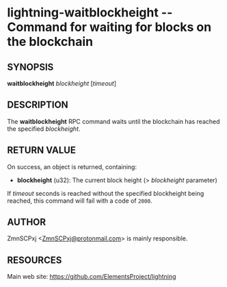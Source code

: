 lightning-waitblockheight -- Command for waiting for blocks on the blockchain
=============================================================================

SYNOPSIS
--------

**waitblockheight** *blockheight* [*timeout*]

DESCRIPTION
-----------

The **waitblockheight** RPC command waits until the blockchain
has reached the specified *blockheight*.

RETURN VALUE
------------

[comment]: # (GENERATE-FROM-SCHEMA-START)
On success, an object is returned, containing:

- **blockheight** (u32): The current block height (> *blockheight* parameter)

[comment]: # (GENERATE-FROM-SCHEMA-END)

If *timeout* seconds is reached without the specified blockheight
being reached, this command will fail with a code of `2000`.

AUTHOR
------

ZmnSCPxj <<ZmnSCPxj@protonmail.com>> is mainly responsible.

RESOURCES
---------

Main web site: <https://github.com/ElementsProject/lightning>

[comment]: # ( SHA256STAMP:2b85d1114720e3bf8a2b3060aefc00faa89fdcf52b61ab5ff11cd273f1799fba)
